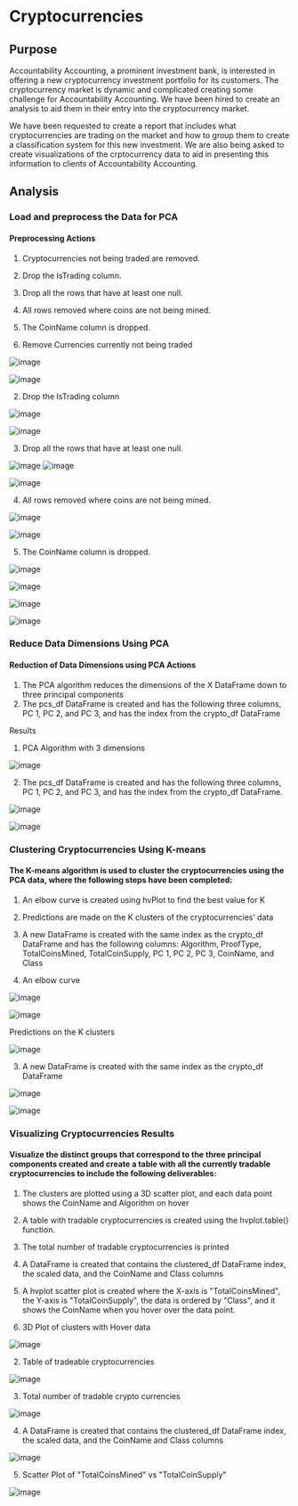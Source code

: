 # Cryptocurrencies

## Purpose

Accountability Accounting, a prominent investment bank, is interested in offering a new cryptocurrency investment portfolio for its customers.  The cryptocurrency market is dynamic and complicated creating some challenge for Accountability Accounting.  We have been hired to create an analysis to aid them in their entry into the cryptocurrency market.

We have been requested to create a report that includes what cryptocurrencies are trading on the  market and how to group them to create a classification system for this new investment.  We are also being asked to create visualizations of the crptocurrency data to aid in presenting this information to clients of Accountability Accounting.

## Analysis 

### Load and preprocess the Data for PCA
#### Preprocessing Actions
1) Cryptocurrencies not being traded are removed.
2) Drop the IsTrading column.
3) Drop all the rows that have at least one null.
4) All rows removed where coins are not being mined.
5) The CoinName column is dropped.

1) Remove Currencies currently not being traded

![image](https://user-images.githubusercontent.com/91839403/159948709-0d69c207-e80c-48dd-91db-af1c34a5c050.png)

![image](https://user-images.githubusercontent.com/91839403/159948779-4b45c4f0-fd74-4a41-9306-c73b3fd29702.png)

2) Drop the IsTrading column

![image](https://user-images.githubusercontent.com/91839403/159949034-48e8485e-03d1-4ae5-9755-2c1194e7adb6.png)

![image](https://user-images.githubusercontent.com/91839403/159949119-462943da-484c-42ee-b22b-e51d8b4d1040.png)

3) Drop all the rows that have at least one null.

![image](https://user-images.githubusercontent.com/91839403/159949343-40938e48-7f80-4ccf-8e1f-33f0937eb285.png)
![image](https://user-images.githubusercontent.com/91839403/159949471-513d1fdb-faf1-40c1-a014-d364d6c52085.png)

![image](https://user-images.githubusercontent.com/91839403/159949545-9495330f-80fc-4f6f-b538-43d540b01fff.png)

4) All rows removed where coins are not being mined.

![image](https://user-images.githubusercontent.com/91839403/159949872-83ffb137-cf2e-4e13-bf42-e9dbcd34695f.png)

![image](https://user-images.githubusercontent.com/91839403/159949925-f38c0b36-fab3-4303-980e-516522248528.png)

5) The CoinName column is dropped.

![image](https://user-images.githubusercontent.com/91839403/159950045-4e126a07-2590-4603-a188-2f012f1bb180.png)

![image](https://user-images.githubusercontent.com/91839403/159950094-bdf821f4-272f-437e-a003-71384c5248ab.png)

![image](https://user-images.githubusercontent.com/91839403/159950226-1352c642-d952-41f6-a08f-6d2db7d0d874.png)

![image](https://user-images.githubusercontent.com/91839403/159950296-1377f258-b82a-4b05-876c-2c261c7a0784.png)


### Reduce Data Dimensions Using PCA
#### Reduction of Data Dimensions using PCA Actions

1) The PCA algorithm reduces the dimensions of the X DataFrame down to three principal components
2) The pcs_df DataFrame is created and has the following three columns, PC 1, PC 2, and PC 3, and has the index from the crypto_df DataFrame

Results 

1) PCA Algorithm with 3 dimensions

![image](https://user-images.githubusercontent.com/91839403/159951256-94a450d1-c0b4-4266-9a84-cf7c47a12b5b.png)

2) The pcs_df DataFrame is created and has the following three columns, PC 1, PC 2, and PC 3, and has the index from the crypto_df DataFrame.

![image](https://user-images.githubusercontent.com/91839403/159951424-9b54d1d0-e2bb-4dcd-892e-497eabb9c310.png)

![image](https://user-images.githubusercontent.com/91839403/159952257-5f90ce92-5c18-4d78-a95e-1d4a05798484.png)

### Clustering Cryptocurrencies Using K-means
#### The K-means algorithm is used to cluster the cryptocurrencies using the PCA data, where the following steps have been completed:
1) An elbow curve is created using hvPlot to find the best value for K
2) Predictions are made on the K clusters of the cryptocurrencies’ data
3) A new DataFrame is created with the same index as the crypto_df DataFrame and has the following columns:
       Algorithm, ProofType, TotalCoinsMined, TotalCoinSupply, PC 1, PC 2, PC 3, CoinName, and Class
       
1) An elbow curve

![image](https://user-images.githubusercontent.com/91839403/159952762-8ca5c384-7d19-4505-b2e8-408130b305a6.png)

![image](https://user-images.githubusercontent.com/91839403/159953645-21ae32e0-6f1e-465f-bd25-3970de0cd7be.png)

Predictions on the K clusters

![image](https://user-images.githubusercontent.com/91839403/159953850-ca0e58b8-c7a7-4b9d-b1ad-5422215bc4d0.png)


3) A new DataFrame is created with the same index as the crypto_df DataFrame

![image](https://user-images.githubusercontent.com/91839403/159954110-0061320e-4064-4e1a-acfd-ad1c3df07782.png)

![image](https://user-images.githubusercontent.com/91839403/159954271-7be7a441-d3b4-4b2f-b3f9-d6654d0cc43c.png)

### Visualizing Cryptocurrencies Results
####  Visualize the distinct groups that correspond to the three principal components created and create a table with all the currently tradable cryptocurrencies to include the following deliverables:

1) The clusters are plotted using a 3D scatter plot, and each data point shows the CoinName and Algorithm on hover
2) A table with tradable cryptocurrencies is created using the hvplot.table() function.
3) The total number of tradable cryptocurrencies is printed
4) A DataFrame is created that contains the clustered_df DataFrame index, the scaled data, and the CoinName and Class columns
5) A hvplot scatter plot is created where the X-axis is "TotalCoinsMined", the Y-axis is "TotalCoinSupply", the data is ordered by "Class", and it shows the CoinName when you hover over the data point.


1) 3D Plot of clusters with Hover data 

![image](https://user-images.githubusercontent.com/91839403/159955656-4b5fe371-0968-4dc9-be15-a797ff812310.png)

2) Table of tradeable cryptocurrencies

![image](https://user-images.githubusercontent.com/91839403/159955740-228e8b5a-4435-4750-8e0a-bfd94d025908.png)

3) Total number of tradable crypto currencies

![image](https://user-images.githubusercontent.com/91839403/159955948-c6f6ac01-047c-4e81-aaff-56d718ac239e.png)

4)  A DataFrame is created that contains the clustered_df DataFrame index, the scaled data, and the CoinName and Class columns

![image](https://user-images.githubusercontent.com/91839403/159956127-c908c271-fe34-4e41-8715-e5e6fa843785.png)

5) Scatter Plot of "TotalCoinsMined" vs "TotalCoinSupply"

![image](https://user-images.githubusercontent.com/91839403/159956340-007c9ac1-fe36-46fb-a27e-f5446a82510d.png)

